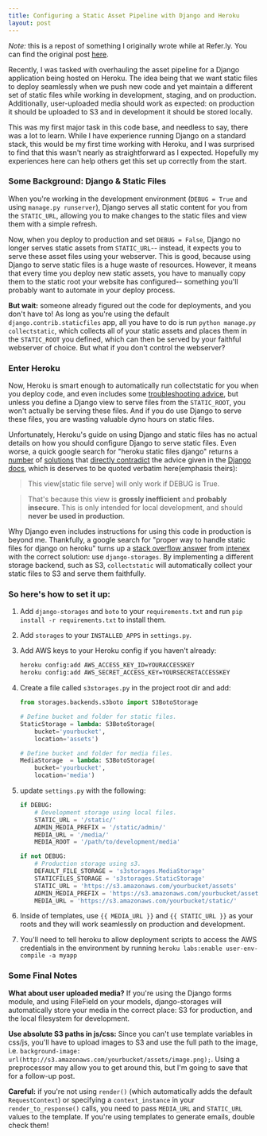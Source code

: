 ```yaml
---
title: Configuring a Static Asset Pipeline with Django and Heroku
layout: post
---
```


*Note:* this is a repost of something I originally wrote while at Refer.ly.  You can find the original post [here][original-post].

Recently, I was tasked with overhauling the asset pipeline for a Django application being hosted on Heroku.  The idea being that we want static files to deploy seamlessly when we push new code and yet maintain a different set of static files while working in development, staging, and on production.  Additionally, user-uploaded media should work as expected: on production it should be uploaded to S3 and in development it should be stored locally.

This was my first major task in this code base, and needless to say, there was a lot to learn.  While I have experience running Django on a standard stack, this would be my first time working with Heroku, and I was surprised to find that this wasn't nearly as straightforward as I expected.  Hopefully my experiences here can help others get this set up correctly from the start.

### Some Background: Django & Static Files

When you're working in the development environment (`DEBUG = True` and using `manage.py runserver`), Django serves all static content for you from the `STATIC_URL`, allowing you to make changes to the static files and view them with a simple refresh.

Now, when you deploy to production and set `DEBUG = False`, Django no longer serves static assets from `STATIC_URL`-- instead, it expects you to serve these asset files using your webserver.  This is good, because using Django to serve static files is a huge waste of resources.  However, it means that every time you deploy new static assets, you have to manually copy them to the static root your website has configured-- something you'll probably want to automate in your deploy process.

**But wait:** someone already figured out the code for deployments, and you don't have to!  As long as you're using the default `django.contrib.staticfiles` app, all you have to do is run `python manage.py collectstatic`, which collects all of your static assets and places them in the `STATIC_ROOT` you defined, which can then be served by your faithful webserver of choice.  But what if you don't control the webserver?

### Enter Heroku

Now, Heroku is smart enough to automatically run collectstatic for you when you deploy code, and even includes some [troubleshooting advice][heroku-django], but unless you define a Django view to serve files from the `STATIC_ROOT`, you won't actually be serving these files.  And if you do use Django to serve these files, you are wasting valuable dyno hours on static files.

Unfortunately, Heroku's guide on using Django and static files has no actual details on how you should configure Django to serve static files.  Even worse, a quick google search for "heroku static files django" returns a [number][sol1] of [solutions][sol3] that [directly contradict][sol2] the advice given in the [Django docs][dadvice], which is deserves to be quoted verbatim here(emphasis theirs):

> This view[static file serve] will only work if DEBUG is True.

> That's because this view is **grossly inefficient** and **probably insecure**. This is only intended for local development, and should **never be used in production**.

Why Django even includes instructions for using this code in production is beyond me.  Thankfully, a google search for "proper way to handle static files for django on heroku" turns up a [stack overflow answer][stack-overflow] from [intenex][souser] with the correct solution: use `django-storages`.  By implementing a different storage backend, such as S3, `collectstatic` will automatically collect your static files to S3 and serve them faithfully.

### So here's how to set it up:

1.  Add `django-storages` and `boto` to your `requirements.txt` and run `pip install -r requirements.txt` to install them.

2.  Add `storages` to your `INSTALLED_APPS` in `settings.py`.

3.  Add AWS keys to your Heroku config if you haven't already: 

    ```bash
    heroku config:add AWS_ACCESS_KEY_ID=YOURACCESSKEY
    heroku config:add AWS_SECRET_ACCESS_KEY=YOURSECRETACCESSKEY
    ```

4.  Create a file called `s3storages.py` in the project root dir and add:

    ```python
    from storages.backends.s3boto import S3BotoStorage
    
    # Define bucket and folder for static files.
    StaticStorage = lambda: S3BotoStorage(
        bucket='yourbucket', 
        location='assets')
    
    # Define bucket and folder for media files.
    MediaStorage  = lambda: S3BotoStorage(
        bucket='yourbucket',
        location='media')
    ```

5.  update `settings.py` with the following:

    ```python
    if DEBUG:
        # Development storage using local files.
        STATIC_URL = '/static/'
        ADMIN_MEDIA_PREFIX = '/static/admin/'
        MEDIA_URL = '/media/'
        MEDIA_ROOT = '/path/to/development/media'
    
    if not DEBUG:
        # Production storage using s3.
        DEFAULT_FILE_STORAGE = 's3storages.MediaStorage'
        STATICFILES_STORAGE = 's3storages.StaticStorage'
        STATIC_URL = 'https://s3.amazonaws.com/yourbucket/assets'
        ADMIN_MEDIA_PREFIX = 'https://s3.amazonaws.com/yourbucket/assets/admin/'
        MEDIA_URL = 'https://s3.amazonaws.com/yourbucket/static/'
    ```

6.  Inside of templates, use `{{ MEDIA_URL }}` and `{{ STATIC_URL }}` as your roots and they will work seamlessly on production and development.

7.  You'll need to tell heroku to allow deployment scripts to access the AWS credentials in the environment by running `heroku labs:enable user-env-compile -a myapp`

### Some Final Notes

**What about user uploaded media?** If you're using the Django forms module, and using FileField on your models, django-storages will automatically store your media in the correct place: S3 for production, and the local filesystem for development.

**Use absolute S3 paths in js/css:** Since you can't use template variables in css/js, you'll have to upload images to S3 and use the full path to the image, i.e. `background-image: url(http://s3.amazonaws.com/yourbucket/assets/image.png);`.  Using a preprocessor may allow you to get around this, but I'm going to save that for a follow-up post.

**Careful:** if you're not using `render()` (which automatically adds the default `RequestContext`) or specifying a `context_instance` in your `render_to_response()` calls, you need to pass `MEDIA_URL` and `STATIC_URL` values to the template.  If you're using templates to generate emails, double check them!

[original-post]: https://refer.ly/configuring-a-static-asset-pipeline-with-django-and-heroku/c/b439813680dc11e2bfbf22000a1db8fa
[heroku-s3]: https://devcenter.heroku.com/articles/s3

[heroku-django]: https://devcenter.heroku.com/articles/django-assets

[stack-overflow]: http://stackoverflow.com/questions/11569144/proper-way-to-handle-static-files-and-templates-for-django-on-heroku

[souser]: http://stackoverflow.com/users/674794/intenex

[sol1]: http://stackoverflow.com/a/9332738

[sol2]: http://matthewphiong.com/managing-django-static-files-on-heroku

[sol3]: http://idocode.blogspot.com/2012/01/django-static-files-on-heroku.html

[dadvice]: https://docs.djangoproject.com/en/dev/ref/contrib/staticfiles/#django.contrib.staticfiles.templatetags.staticfiles.django.contrib.staticfiles.views.serve